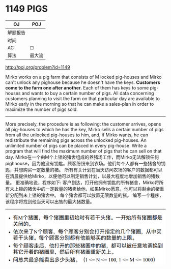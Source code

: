 # 1149 PIGS

| OJ   | POJ |
| ---- | --- |
| 解题报告 |     |
| 时间   |     |
| AC   | ☐   |
| 算法   | 最大流 |

<http://poj.org/problem?id=1149>

Mirko works on a pig farm that consists of M locked pig-houses and Mirko can't unlock any pighouse because he doesn't have the keys. **Customers come to the farm one after another.** Each of them has keys to some pig-houses and wants to buy a certain number of pigs. &#x20;
All data concerning customers planning to visit the farm on that particular day are available to Mirko early in the morning so that he can make a sales-plan in order to maximize the number of pigs sold.&#x20;

***

More precisely, the procedure is as following: the customer arrives, opens all pig-houses to which he has the key, Mirko sells a certain number of pigs from all the unlocked pig-houses to him, and, if Mirko wants, he can redistribute the remaining pigs across the unlocked pig-houses. &#x20;
An unlimited number of pigs can be placed in every pig-house. &#x20;
Write a program that will find the maximum number of pigs that he can sell on that day.
Mirko在一个由M个上锁的猪舍组成的养猪场工作，而Mirko无法解锁任何pighhouse，因为他没有钥匙。顾客纷纷来到农场。他们每个人都有一些猪舍的钥匙，并想购买一定数量的猪。
所有有关计划在当天访问农场的客户的数据都可以在清晨提供给Mirko，以便他可以制定销售计划，以最大程度地增加销售的猪数量。
更准确地说，程序如下: 客户到达，打开他拥有钥匙的所有猪舍，Mirko将所有未上锁的猪舍中的一定数量的猪卖给他，如果Mirko愿意，他可以将剩余的猪重新分配到未上锁的猪舍中。
每个猪舍都可以放置无限数量的猪。
编写一个程序，该程序将找到他当天可以出售的最大猪数量。

***

![](image/image_FD04XYKux_.png)
